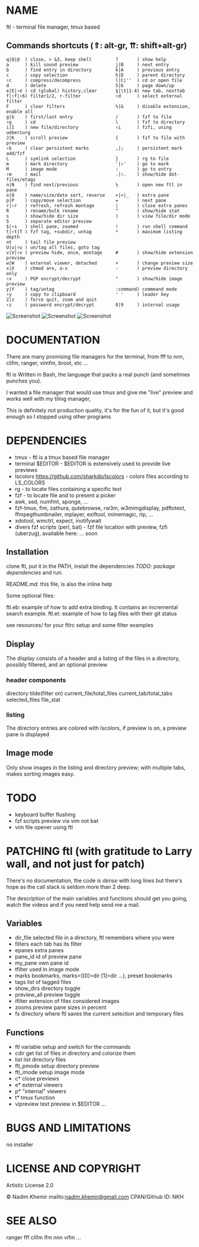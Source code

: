 # NAME

ftl - terminal file manager, tmux based

## Commands shortcuts (⇑: alt-gr, ⇈: shift+alt-gr)
```
q|Q|@  ) close, > &3, keep shell         ?       ) show help
a      ) kill sound preview              j|B     ) next entry
b      ) find entry in directory         k|A     ) previous entry
c      ) copy selection                  h|D     ) parent directory
⇑c     ) compress/decompress             l|C|''  ) cd or open file
d      ) delete                          5|6     ) page down/up
e|E|⇑e ) cd (global) history,clear       §|\t|1-4) new tab, nexttab
f|⇑f|⇑6) filter1/2, r-filter             ⇑d      ) select external filter
F      ) clear filters                   %|&     ) disable extension, enable all
g|G    ) first/last entry                /       ) fzf to file
⇑g     ) cd                              \       ) fzf to directory
i|I    ) new file/directory              ⇑i      ) fzfi, using ueberzurg
J|K    ) scroll preview                  {       ) fzf to file with preview
⇑k     ) clear persistent marks          ,|;     ) persistent mark add/fzf
L      ) symlink selection               }       ) rg to file
m      ) mark directory                  '|⇑'    ) go to mark
M      ) image mode                      :       ) go to entry
⇑m     ) mail                            .|⇑.    ) show/hide dot-files/etags
n|N    ) find next/previous              ½       ) open new ftl in pane
o|O    ) name/size/date sort, reverse    >|<|_   ) extra pane
p|P    ) copy/move selection             =       ) next pane
r|⇑r   ) refresh, refresh montage        |       ) close extra panes
R      ) rename/bulk rename              ^       ) show/hide stat
s      ) show/hide dir size              )       ) view file/dir mode
S      ) separate editor preview          
$|⇑s   ) shell pane, zoomed              !       ) run shell command
t|⇑t|T ) fzf tag, +subdir, untag         *       ) maximum listing depth
⇈t     ) tail file preview
U|u|⇑u ) un/tag all files, goto tag
v|V|⇑v ) preview hide, once, montage     #       ) show/hide extension preview
w|W    ) external viewer, detached       +       ) change preview size
x|X    ) chmod a+x, a-x                  -       ) preview directory only
⇑x     ) PGP encrypt/decrypt             "       ) show/hide image preview
y|Y    ) tag/untag                       :command) commmand mode 
⇑y     ) copy to clipboard               ' '     ) leader key
Z|z    ) force quit, zoom and quit
⇑z     ) password encrypt/decrypt        0|9     ) internal usage

```

![Screenshot](https://raw.github.com/nkh/ftl/master/screenshots/ftl.png)
![Screenshot](https://raw.github.com/nkh/ftl/master/screenshots/image_preview.png)
![Screenshot](https://raw.github.com/nkh/ftl/master/screenshots/tiled.png)

# DOCUMENTATION

There are many promising file managers for the terminal, from fff to nnn, clifm, ranger, vimfm, broot, etc ... 

ftl is Written in Bash, the language that packs a real punch (and sometimes punches you).

I wanted a file manager that would use tmux and give me "live" preview and works well with my tiling manager,

This is definitely not production quality, it's for the fun of it, but it's good enough so I stopped using other programs

# DEPENDENCIES

- tmux     - ftl is a tmux based file manager
- terminal $EDITOR - $EDITOR is extensively used to provide live previews
- lscolors <https://github.com/sharkdp/lscolors> - colors files according to LS_COLORS
- rg       - to locate files containing a specific text
- fzf      - to locate file and to present a picker
- awk, sed, numfmt, sponge, ...
- fzf-tmux, fim, zathura, qutebrowse, rw3m, w3mimgdisplay, pdftotext, ffmpegthumbnailer, mplayer, exiftool, mimemagic, rip, ...
- xdotool, wmctrl, expect, inotifywait
- divers fzf scripts (perl, bat) - fzf file location with preview, fzfi (uberzug), available here: ... soon

## Installation

clone ftl, put it in the PATH, install the dependencies *TODO: package dependencies* and run.

README.md: this file, is also the inline help

Some optional files:

ftl.eb: example of how to add extra binding. It contains an incremental search example.
ftl.et: example of how to tag files with their git status

see resources/ for your ftlrc setup and some filter examples

## Display

The display consists of a header and a listing of the files in a directory, possibly filtered, and an optional preview

### header components

directory tilde(filter on) current_file/total_files current_tab/total_tabs selected_files file_stat

### listing

The directory entries are colored with lscolors, if preview is on, a preview pane is displayed

## Image mode

Only show images in the listing and directory preview; with multiple tabs, makes sorting images easy.

# TODO

- keyboard buffer flushing
- fzf scripts preview via vim not bat
- vim file opener using ftl
 
# PATCHING ftl (with gratitude to Larry wall, and not just for patch)

There's no documentation, the code is *dense* with long lines but there's hope as
the call stack is seldom more than 2 deep.

The description of the main variables and functions should get you going, watch the
videos and if you need help send me a mail.

## Variables

- dir_file    selected file in a directory, ftl remembers where you were
- filters     each tab has its filter
- epanes      extra panes 
- pane_id     id of preview pane
- my_pane     own pane id
- tfilter     used in image mode
- marks       bookmarks, marks=([0]=dir [1]=dir ...), preset bookmarks
- tags        list of tagged files
- show_dirs   directory toggle
- preview_all preview toggle
- ifilter     extension of files considered images
- zooms       preview pane sizes in percent
- fs          directory where ftl saves the current selection and temporary files

## Functions

- ftl       variable setup and switch for the commands
- cdir      get list of files in directory and colorize them
- list      list directory files
- ftl_pmode setup directory preview
- ftl_imode setup image mode
- c*        close previews
- e*        external viewers
- p*        "internal" viewers
- t*        tmux function
- vipreview text preview in $EDITOR
...

# BUGS AND LIMITATIONS

no installer

# LICENSE AND COPYRIGHT

Artistic License 2.0

© Nadim Khemir
mailto:nadim.khemir@gmail.com
CPAN/Github ID: NKH

# SEE ALSO

ranger
fff
clifm
lfm
nnn
vifm
...

